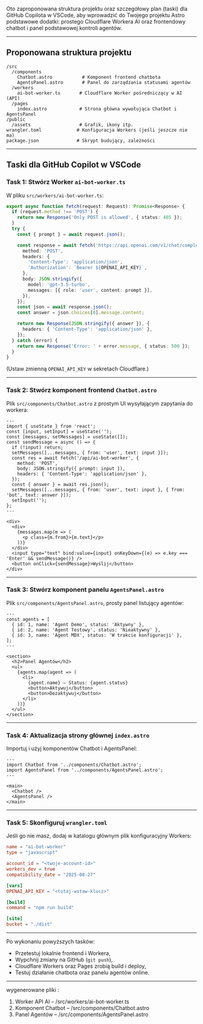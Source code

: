 Oto zaproponowana struktura projektu oraz szczegółowy plan (taski) dla GitHub Copilota w VSCode, aby wprowadzić do Twojego projektu Astro podstawowe dodatki: prostego Cloudflare Workera AI oraz frontendowy chatbot i panel podstawowej kontroli agentów.

***

## Proponowana struktura projektu

```
/src
  /components
    Chatbot.astro           # Komponent frontend chatbota
    AgentsPanel.astro       # Panel do zarządzania statusami agentów
  /workers
    ai-bot-worker.ts       # Cloudflare Worker pośredniczący w AI (API)
  /pages
    index.astro            # Strona główna wywołująca Chatbot i AgentsPanel
/public
  /assets                  # Grafik, ikony itp.
wrangler.toml             # Konfiguracja Workers (jeśli jeszcze nie ma)
package.json              # Skrypt budujący, zależności
```

***

## Taski dla GitHub Copilot w VSCode

### Task 1: Stwórz Worker `ai-bot-worker.ts`

W pliku `src/workers/ai-bot-worker.ts`:

```ts
export async function fetch(request: Request): Promise<Response> {
  if (request.method !== 'POST') {
    return new Response('Only POST is allowed', { status: 405 });
  }
  try {
    const { prompt } = await request.json();

    const response = await fetch('https://api.openai.com/v1/chat/completions', {
      method: 'POST',
      headers: {
        'Content-Type': 'application/json',
        'Authorization': `Bearer ${OPENAI_API_KEY}`,
      },
      body: JSON.stringify({
        model: 'gpt-3.5-turbo',
        messages: [{ role: 'user', content: prompt }],
      }),
    });
    const json = await response.json();
    const answer = json.choices[0].message.content;

    return new Response(JSON.stringify({ answer }), {
      headers: { 'Content-Type': 'application/json' },
    });
  } catch (error) {
    return new Response('Error: ' + error.message, { status: 500 });
  }
}
```

(Ustaw zmienną `OPENAI_API_KEY` w sekretach Cloudflare.)

***

### Task 2: Stwórz komponent frontend `Chatbot.astro`

Plik `src/components/Chatbot.astro` z prostym UI wysyłającym zapytania do workera:

```astro
---
import { useState } from 'react';
const [input, setInput] = useState('');
const [messages, setMessages] = useState([]);
const sendMessage = async () => {
  if (!input) return;
  setMessages([...messages, { from: 'user', text: input }]);
  const res = await fetch('/api/ai-bot-worker', {
    method: 'POST',
    body: JSON.stringify({ prompt: input }),
    headers: { 'Content-Type': 'application/json' },
  });
  const { answer } = await res.json();
  setMessages([...messages, { from: 'user', text: input }, { from: 'bot', text: answer }]);
  setInput('');
};
---

<div>
  <div>
    {messages.map(m => (
      <p class={m.from}>{m.text}</p>
    ))}
  </div>
  <input type="text" bind:value={input} onKeyDown={(e) => e.key === 'Enter' && sendMessage()} />
  <button onClick={sendMessage}>Wyślij</button>
</div>
```

***

### Task 3: Stwórz komponent panelu `AgentsPanel.astro`

Plik `src/components/AgentsPanel.astro`, prosty panel listujący agentów:

```astro
---
const agents = [
  { id: 1, name: 'Agent Demo', status: 'Aktywny' },
  { id: 2, name: 'Agent Testowy', status: 'Nieaktywny' },
  { id: 3, name: 'Agent MDX', status: 'W trakcie konfiguracji' },
];
---

<section>
  <h2>Panel Agentów</h2>
  <ul>
    {agents.map(agent => (
      <li>
        {agent.name} — Status: {agent.status}
        <button>Aktywuj</button>
        <button>Dezaktywuj</button>
      </li>
    ))}
  </ul>
</section>
```

***

### Task 4: Aktualizacja strony głównej `index.astro`

Importuj i użyj komponentów Chatbot i AgentsPanel:

```astro
---
import Chatbot from '../components/Chatbot.astro';
import AgentsPanel from '../components/AgentsPanel.astro';
---

<main>
  <Chatbot />
  <AgentsPanel />
</main>
```

***

### Task 5: Skonfiguruj `wrangler.toml`

Jeśli go nie masz, dodaj w katalogu głównym plik konfiguracyjny Workers:

```toml
name = "ai-bot-worker"
type = "javascript"

account_id = "<twoje-account-id>"
workers_dev = true
compatibility_date = "2025-08-27"

[vars]
OPENAI_API_KEY = "<tutaj-wstaw-klucz>"

[build]
command = "npm run build"

[site]
bucket = "./dist"
```

***

Po wykonaniu powyższych tasków:

- Przetestuj lokalnie frontend i Workera,
- Wypchnij zmiany na GitHub (`git push`),
- Cloudflare Workers oraz Pages zrobią build i deploy,
- Testuj działanie chatbota oraz panelu agentów online.

***

wygenerowane pliki :
1. Worker API AI – /src/workers/ai-bot-worker.ts
2. Komponent Chatbot – /src/components/Chatbot.astro
3. Panel Agentów – /src/components/AgentsPanel.astro
